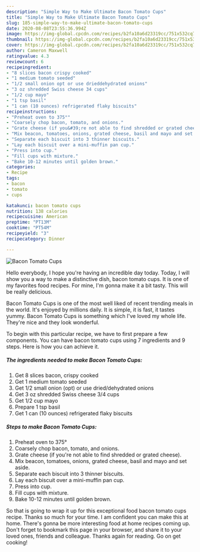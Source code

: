 ```yaml
---
description: "Simple Way to Make Ultimate Bacon Tomato Cups"
title: "Simple Way to Make Ultimate Bacon Tomato Cups"
slug: 185-simple-way-to-make-ultimate-bacon-tomato-cups
date: 2020-08-08T23:55:36.994Z
image: https://img-global.cpcdn.com/recipes/b2fa10a6d23319cc/751x532cq70/bacon-tomato-cups-recipe-main-photo.jpg
thumbnail: https://img-global.cpcdn.com/recipes/b2fa10a6d23319cc/751x532cq70/bacon-tomato-cups-recipe-main-photo.jpg
cover: https://img-global.cpcdn.com/recipes/b2fa10a6d23319cc/751x532cq70/bacon-tomato-cups-recipe-main-photo.jpg
author: Cameron Maxwell
ratingvalue: 4.3
reviewcount: 6
recipeingredient:
- "8 slices bacon crispy cooked"
- "1 medium tomato seeded"
- "1/2 small onion opt or use drieddehydrated onions"
- "3 oz shredded Swiss cheese 34 cups"
- "1/2 cup mayo"
- "1 tsp basil"
- "1 can (10 ounces) refrigerated flaky biscuits"
recipeinstructions:
- "Preheat oven to 375°"
- "Coarsely chop bacon, tomato, and onions."
- "Grate cheese (if you&#39;re not able to find shredded or grated cheese)."
- "Mix beacon, tomatoes, onions, grated cheese, basil and mayo and set aside."
- "Separate each biscuit into 3 thinner biscuits."
- "Lay each biscuit over a mini-muffin pan cup."
- "Press into cup."
- "Fill cups with mixture."
- "Bake 10-12 minutes until golden brown."
categories:
- Recipe
tags:
- bacon
- tomato
- cups

katakunci: bacon tomato cups 
nutrition: 138 calories
recipecuisine: American
preptime: "PT13M"
cooktime: "PT54M"
recipeyield: "3"
recipecategory: Dinner

---
```



![Bacon Tomato Cups](https://img-global.cpcdn.com/recipes/b2fa10a6d23319cc/751x532cq70/bacon-tomato-cups-recipe-main-photo.jpg)

Hello everybody, I hope you're having an incredible day today. Today, I will show you a way to make a distinctive dish, bacon tomato cups. It is one of my favorites food recipes. For mine, I'm gonna make it a bit tasty. This will be really delicious.

Bacon Tomato Cups is one of the most well liked of recent trending meals in the world. It's enjoyed by millions daily. It is simple, it is fast, it tastes yummy. Bacon Tomato Cups is something which I've loved my whole life. They're nice and they look wonderful.




To begin with this particular recipe, we have to first prepare a few components. You can have bacon tomato cups using 7 ingredients and 9 steps. Here is how you can achieve it.

<!--inarticleads1-->

##### The ingredients needed to make Bacon Tomato Cups:

1. Get 8 slices bacon, crispy cooked
1. Get 1 medium tomato seeded
1. Get 1/2 small onion (opt) or use dried/dehydrated onions
1. Get 3 oz shredded Swiss cheese 3/4 cups
1. Get 1/2 cup mayo
1. Prepare 1 tsp basil
1. Get 1 can (10 ounces) refrigerated flaky biscuits




<!--inarticleads2-->

##### Steps to make Bacon Tomato Cups:

1. Preheat oven to 375°
1. Coarsely chop bacon, tomato, and onions.
1. Grate cheese (if you&#39;re not able to find shredded or grated cheese).
1. Mix beacon, tomatoes, onions, grated cheese, basil and mayo and set aside.
1. Separate each biscuit into 3 thinner biscuits.
1. Lay each biscuit over a mini-muffin pan cup.
1. Press into cup.
1. Fill cups with mixture.
1. Bake 10-12 minutes until golden brown.




So that is going to wrap it up for this exceptional food bacon tomato cups recipe. Thanks so much for your time. I am confident you can make this at home. There's gonna be more interesting food at home recipes coming up. Don't forget to bookmark this page in your browser, and share it to your loved ones, friends and colleague. Thanks again for reading. Go on get cooking!

